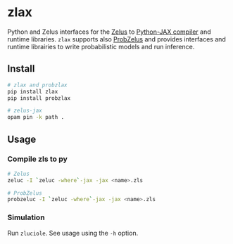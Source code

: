 # zlax
Python and Zelus interfaces for the [Zelus](https://github.com/INRIA/zelus) to [Python-JAX compiler](https://github.com/INRIA/zelus/tree/muf) and runtime libraries.
`zlax` supports also [ProbZelus](https://github.com/IBM/probzelus) and provides interfaces and runtime librairies to write probabilistic models and run inference.

## Install

```sh
# zlax and probzlax
pip install zlax
pip install probzlax

# zelus-jax
opam pin -k path .
```

## Usage

### Compile zls to py
```sh
# Zelus
zeluc -I `zeluc -where`-jax -jax <name>.zls

# ProbZelus
probzeluc -I `zeluc -where`-jax -jax <name>.zls
```

### Simulation
Run `zluciole`. See usage using the `-h` option.
